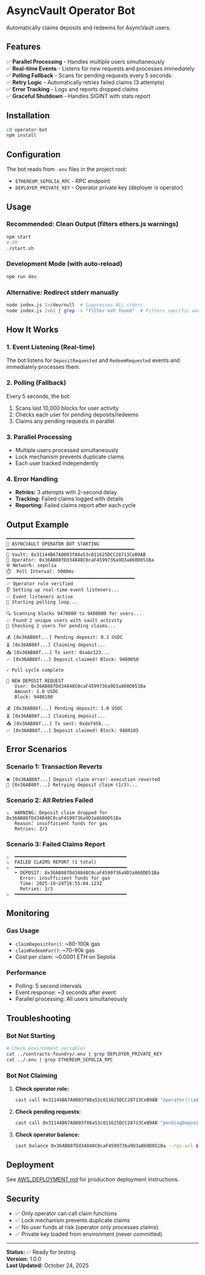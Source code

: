 # AsyncVault Operator Bot

Automatically claims deposits and redeems for AsyncVault users.

## Features

✅ **Parallel Processing** - Handles multiple users simultaneously  
✅ **Real-time Events** - Listens for new requests and processes immediately  
✅ **Polling Fallback** - Scans for pending requests every 5 seconds  
✅ **Retry Logic** - Automatically retries failed claims (3 attempts)  
✅ **Error Tracking** - Logs and reports dropped claims  
✅ **Graceful Shutdown** - Handles SIGINT with stats report  

## Installation

```bash
cd operator-bot
npm install
```

## Configuration

The bot reads from `.env` files in the project root:

- `ETHEREUM_SEPOLIA_RPC` - RPC endpoint
- `DEPLOYER_PRIVATE_KEY` - Operator private key (deployer is operator)

## Usage

### Recommended: Clean Output (filters ethers.js warnings)
```bash
npm start
# OR
./start.sh
```

### Development Mode (with auto-reload)
```bash
npm run dev
```

### Alternative: Redirect stderr manually
```bash
node index.js 2>/dev/null  # Suppresses ALL stderr
node index.js 2>&1 | grep -v "filter not found"  # Filters specific warnings
```

## How It Works

### 1. Event Listening (Real-time)
The bot listens for `DepositRequested` and `RedeemRequested` events and immediately processes them.

### 2. Polling (Fallback)
Every 5 seconds, the bot:
1. Scans last 10,000 blocks for user activity
2. Checks each user for pending deposits/redeems
3. Claims any pending requests in parallel

### 3. Parallel Processing
- Multiple users processed simultaneously
- Lock mechanism prevents duplicate claims
- Each user tracked independently

### 4. Error Handling
- **Retries:** 3 attempts with 2-second delay
- **Tracking:** Failed claims logged with details
- **Reporting:** Failed claims report after each cycle

## Output Example

```
━━━━━━━━━━━━━━━━━━━━━━━━━━━━━━━━━━━━━━━━━━━━━━━
🤖 ASYNCVAULT OPERATOR BOT STARTING
━━━━━━━━━━━━━━━━━━━━━━━━━━━━━━━━━━━━━━━━━━━━━━━
📍 Vault: 0x31144B67A0003f88a53c011625DCC28713CeB9AB
🔑 Operator: 0x36AB88fDd34848C0caF4599736a9D3a860D051Ba
🌐 Network: sepolia
⏱️  Poll Interval: 5000ms
━━━━━━━━━━━━━━━━━━━━━━━━━━━━━━━━━━━━━━━━━━━━━━━
✅ Operator role verified
👂 Setting up real-time event listeners...
✅ Event listeners active
🚀 Starting polling loop...

🔍 Scanning blocks 9470000 to 9480000 for users...
✅ Found 2 unique users with vault activity
🔄 Checking 2 users for pending claims...

💰 [0x36AB88f...] Pending deposit: 0.1 USDC
⏳ [0x36AB88f...] Claiming deposit...
📤 [0x36AB88f...] Tx sent: 0xabc123...
✅ [0x36AB88f...] Deposit claimed! Block: 9480050

✓ Poll cycle complete

🔔 NEW DEPOSIT REQUEST
   User: 0x36AB88fDd34848C0caF4599736a9D3a860D051Ba
   Amount: 1.0 USDC
   Block: 9480100

💰 [0x36AB88f...] Pending deposit: 1.0 USDC
⏳ [0x36AB88f...] Claiming deposit...
📤 [0x36AB88f...] Tx sent: 0xdef456...
✅ [0x36AB88f...] Deposit claimed! Block: 9480105
```

## Error Scenarios

### Scenario 1: Transaction Reverts
```
❌ [0x36AB88f...] Deposit claim error: execution reverted
🔄 [0x36AB88f...] Retrying deposit claim (1/3)...
```

### Scenario 2: All Retries Failed
```
⚠️  WARNING: Deposit claim dropped for 0x36AB88fDd34848C0caF4599736a9D3a860D051Ba
   Reason: insufficient funds for gas
   Retries: 3/3
```

### Scenario 3: Failed Claims Report
```
⚠️  ━━━━━━━━━━━━━━━━━━━━━━━━━━━━━━━━━━━━━━━━━
⚠️  FAILED CLAIMS REPORT (1 total)
⚠️  ━━━━━━━━━━━━━━━━━━━━━━━━━━━━━━━━━━━━━━━━━
   • DEPOSIT: 0x36AB88fDd34848C0caF4599736a9D3a860D051Ba
     Error: insufficient funds for gas
     Time: 2025-10-24T16:55:04.123Z
     Retries: 3/3
⚠️  ━━━━━━━━━━━━━━━━━━━━━━━━━━━━━━━━━━━━━━━━━
```

## Monitoring

### Gas Usage
- `claimDepositFor()`: ~80-100k gas
- `claimRedeemFor()`: ~70-90k gas
- Cost per claim: ~0.0001 ETH on Sepolia

### Performance
- Polling: 5 second intervals
- Event response: ~3 seconds after event
- Parallel processing: All users simultaneously

## Troubleshooting

### Bot Not Starting
```bash
# Check environment variables
cat ../contracts-foundry/.env | grep DEPLOYER_PRIVATE_KEY
cat ../.env | grep ETHEREUM_SEPOLIA_RPC
```

### Bot Not Claiming
1. **Check operator role:**
   ```bash
   cast call 0x31144B67A0003f88a53c011625DCC28713CeB9AB "operator()(address)" --rpc-url $ETHEREUM_SEPOLIA_RPC
   ```
2. **Check pending requests:**
   ```bash
   cast call 0x31144B67A0003f88a53c011625DCC28713CeB9AB "pendingDepositRequest(address)(uint256)" $USER_ADDRESS --rpc-url $ETHEREUM_SEPOLIA_RPC
   ```
3. **Check operator balance:**
   ```bash
   cast balance 0x36AB88fDd34848C0caF4599736a9D3a860D051Ba --rpc-url $ETHEREUM_SEPOLIA_RPC
   ```

## Deployment

See [AWS_DEPLOYMENT.md](../docs/AWS_DEPLOYMENT.md) for production deployment instructions.

## Security

- ✅ Only operator can call claim functions
- ✅ Lock mechanism prevents duplicate claims
- ✅ No user funds at risk (operator only processes claims)
- ✅ Private key loaded from environment (never committed)

---

**Status:** ✅ Ready for testing  
**Version:** 1.0.0  
**Last Updated:** October 24, 2025

